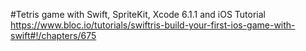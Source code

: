 #Tetris game with Swift, SpriteKit, Xcode 6.1.1 and iOS
Tutorial https://www.bloc.io/tutorials/swiftris-build-your-first-ios-game-with-swift#!/chapters/675

